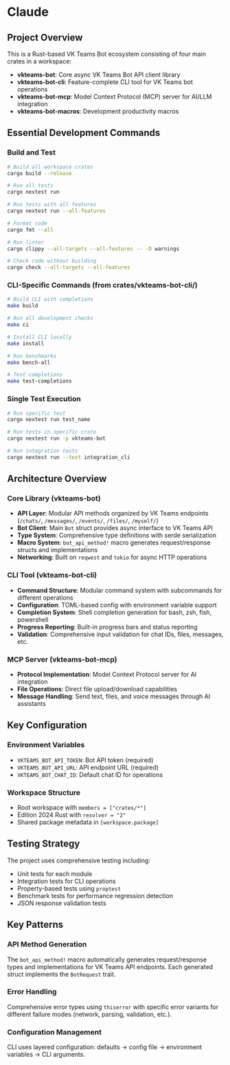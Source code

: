 
# Claude

## Project Overview

This is a Rust-based VK Teams Bot ecosystem consisting of four main crates in a workspace:

- **vkteams-bot**: Core async VK Teams Bot API client library
- **vkteams-bot-cli**: Feature-complete CLI tool for VK Teams bot operations
- **vkteams-bot-mcp**: Model Context Protocol (MCP) server for AI/LLM integration
- **vkteams-bot-macros**: Development productivity macros

## Essential Development Commands

### Build and Test

```bash
# Build all workspace crates
cargo build --release

# Run all tests
cargo nextest run

# Run tests with all features
cargo nextest run --all-features

# Format code
cargo fmt --all

# Run linter
cargo clippy --all-targets --all-features -- -D warnings

# Check code without building
cargo check --all-targets --all-features
```

### CLI-Specific Commands (from crates/vkteams-bot-cli/)

```bash
# Build CLI with completions
make build

# Run all development checks
make ci

# Install CLI locally
make install

# Run benchmarks
make bench-all

# Test completions
make test-completions
```

### Single Test Execution

```bash
# Run specific test
cargo nextest run test_name

# Run tests in specific crate
cargo nextest run -p vkteams-bot

# Run integration tests
cargo nextest run --test integration_cli
```

## Architecture Overview

### Core Library (vkteams-bot)

- **API Layer**: Modular API methods organized by VK Teams endpoints (`/chats/`, `/messages/`, `/events/`, `/files/`, `/myself/`)
- **Bot Client**: Main `Bot` struct provides async interface to VK Teams API
- **Type System**: Comprehensive type definitions with serde serialization
- **Macro System**: `bot_api_method!` macro generates request/response structs and implementations
- **Networking**: Built on `reqwest` and `tokio` for async HTTP operations

### CLI Tool (vkteams-bot-cli)

- **Command Structure**: Modular command system with subcommands for different operations
- **Configuration**: TOML-based config with environment variable support
- **Completion System**: Shell completion generation for bash, zsh, fish, powershell
- **Progress Reporting**: Built-in progress bars and status reporting
- **Validation**: Comprehensive input validation for chat IDs, files, messages, etc.

### MCP Server (vkteams-bot-mcp)

- **Protocol Implementation**: Model Context Protocol server for AI integration
- **File Operations**: Direct file upload/download capabilities
- **Message Handling**: Send text, files, and voice messages through AI assistants

## Key Configuration

### Environment Variables

- `VKTEAMS_BOT_API_TOKEN`: Bot API token (required)
- `VKTEAMS_BOT_API_URL`: API endpoint URL (required)
- `VKTEAMS_BOT_CHAT_ID`: Default chat ID for operations

### Workspace Structure

- Root workspace with `members = ["crates/*"]`
- Edition 2024 Rust with `resolver = "2"`
- Shared package metadata in `[workspace.package]`

## Testing Strategy

The project uses comprehensive testing including:

- Unit tests for each module
- Integration tests for CLI operations
- Property-based tests using `proptest`
- Benchmark tests for performance regression detection
- JSON response validation tests

## Key Patterns

### API Method Generation

The `bot_api_method!` macro automatically generates request/response types and implementations for VK Teams API endpoints. Each generated struct implements the `BotRequest` trait.

### Error Handling

Comprehensive error types using `thiserror` with specific error variants for different failure modes (network, parsing, validation, etc.).

### Configuration Management

CLI uses layered configuration: defaults → config file → environment variables → CLI arguments.
